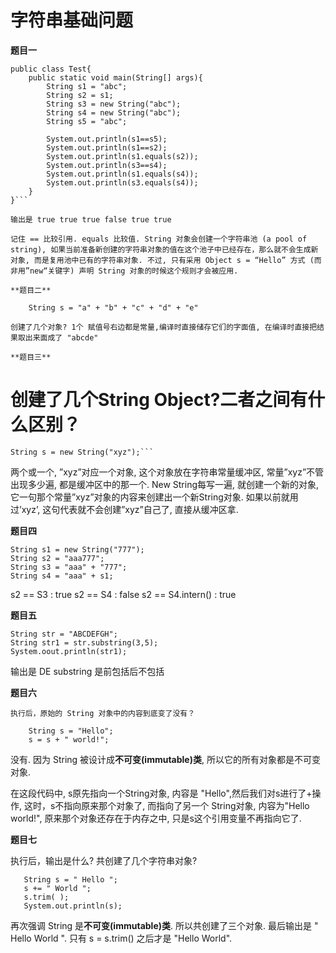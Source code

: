 # 字符串基础问题

**题目一**
```
public class Test{
    public static void main(String[] args){
        String s1 = "abc";
        String s2 = s1;
        String s3 = new String("abc");
        String s4 = new String("abc");
        String s5 = "abc";

        System.out.println(s1==s5);
        System.out.println(s1==s2);
        System.out.println(s1.equals(s2));
        System.out.println(s3==s4);
        System.out.println(s1.equals(s4));
        System.out.println(s3.equals(s4));
    }
}```

输出是 true true true false true true

记住 == 比较引用. equals 比较值. String 对象会创建一个字符串池 (a pool of string), 如果当前准备新创建的字符串对象的值在这个池子中已经存在，那么就不会生成新对象, 而是复用池中已有的字符串对象. 不过, 只有采用 Object s = “Hello” 方式 (而非用”new“关键字) 声明 String 对象的时候这个规则才会被应用.

**题目二**

    String s = "a" + "b" + "c" + "d" + "e"

创建了几个对象? 1个 赋值号右边都是常量,编译时直接储存它们的字面值, 在编译时直接把结果取出来面成了 "abcde"

**题目三**

```
# 创建了几个String Object?二者之间有什么区别？

    String s = new String("xyz");```

两个或一个,
”xyz”对应一个对象,
这个对象放在字符串常量缓冲区,
常量”xyz”不管出现多少遍,
都是缓冲区中的那一个.
New String每写一遍,
就创建一个新的对象,
它一句那个常量”xyz”对象的内容来创建出一个新String对象.
如果以前就用过’xyz’,
这句代表就不会创建”xyz”自己了,
直接从缓冲区拿.

**题目四**

    String s1 = new String("777");
    String s2 = "aaa777";
    String s3 = "aaa" + "777";
    String s4 = "aaa" + s1;

s2 == S3 : true
s2 == S4 : false
s2 == S4.intern() : true


**题目五**

    String str = "ABCDEFGH";
    String str1 = str.substring(3,5);
    System.oout.println(str1);

输出是 DE substring 是前包括后不包括

**题目六**

    执行后，原始的 String 对象中的内容到底变了没有？

        String s = "Hello";
        s = s + " world!";

没有.
因为 String 被设计成**不可变(immutable)类**,
所以它的所有对象都是不可变对象.

在这段代码中,
s原先指向一个String对象,
内容是 "Hello",然后我们对s进行了+操作,
这时，s不指向原来那个对象了,
而指向了另一个 String对象,
内容为"Hello world!",
原来那个对象还存在于内存之中,
只是s这个引用变量不再指向它了.

**题目七**

   执行后，输出是什么? 共创建了几个字符串对象?

       String s = " Hello ";
       s += " World ";
       s.trim( );
       System.out.println(s);

再次强调 String 是**不可变(immutable)类**.
所以共创建了三个对象. 最后输出是 " Hello  World ".
只有 s = s.trim() 之后才是 "Hello  World".
